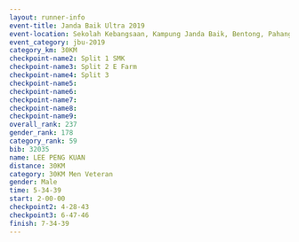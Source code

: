 ```yaml
---
layout: runner-info 
event-title: Janda Baik Ultra 2019
event-location: Sekolah Kebangsaan, Kampung Janda Baik, Bentong, Pahang, Malaysia
event_category: jbu-2019 
category_km: 30KM 
checkpoint-name2: Split 1 SMK 
checkpoint-name3: Split 2 E Farm 
checkpoint-name4: Split 3 
checkpoint-name5: 
checkpoint-name6: 
checkpoint-name7: 
checkpoint-name8: 
checkpoint-name9: 
overall_rank: 237
gender_rank: 178
category_rank: 59
bib: 32035
name: LEE PENG KUAN
distance: 30KM
category: 30KM Men Veteran
gender: Male
time: 5-34-39
start: 2-00-00
checkpoint2: 4-28-43
checkpoint3: 6-47-46
finish: 7-34-39
---
```

